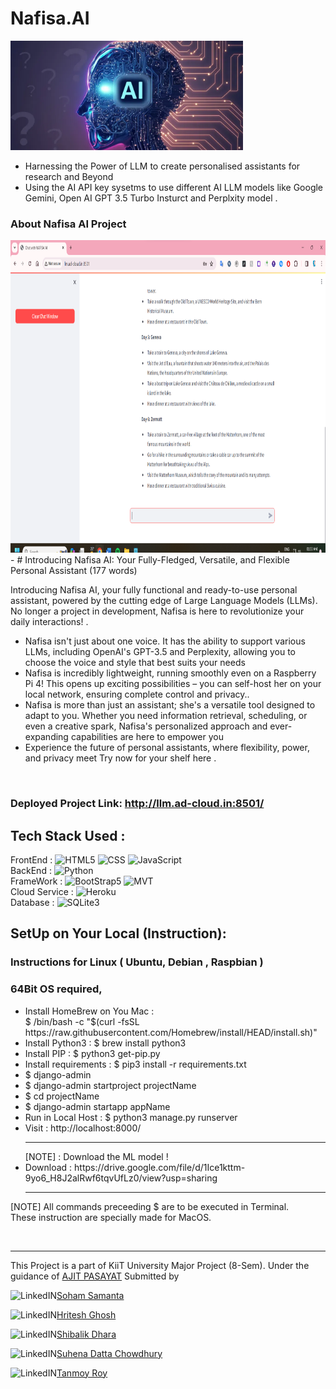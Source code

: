 # Nafisa.AI
<img src="Assets/pic.png" alt="Nafisa.AI Banner" height="175px">
<ul>
    <li> Harnessing the Power of LLM to create personalised assistants for research and Beyond </li>
    <li>Using the AI API key sysetms to use different AI LLM models like Google Gemini, Open AI GPT 3.5 Turbo Insturct and Perplxity model  .</li>
</ul>

### About Nafisa AI Project 


<img src="Assets/Screenshot 2024-02-22 013434.png" alt="Home page" height="500px" > 
- #  
Introducing Nafisa AI: Your Fully-Fledged, Versatile, and Flexible Personal Assistant (177 words)

Introducing Nafisa AI, your fully functional and ready-to-use personal assistant, powered by the cutting edge of Large Language Models (LLMs). No longer a project in development, Nafisa is here to revolutionize your daily interactions! .<br>
- Nafisa isn't just about one voice. It has the ability to support various LLMs, including OpenAI's GPT-3.5 and Perplexity, allowing you to choose the voice and style that best suits your needs <br>
- Nafisa is incredibly lightweight, running smoothly even on a Raspberry Pi 4! This opens up exciting possibilities – you can self-host her on your local network, ensuring complete control and privacy.. <br>
- Nafisa is more than just an assistant; she's a versatile tool designed to adapt to you. Whether you need information retrieval, scheduling, or even a creative spark, Nafisa's personalized approach and ever-expanding capabilities are here to empower you <br>
- Experience the future of personal assistants, where flexibility, power, and privacy meet
Try now for your shelf here . 
<br>

### Deployed Project Link: http://llm.ad-cloud.in:8501/

## Tech Stack Used : <br>
FrontEnd : ![HTML5](https://img.shields.io/badge/-HTML5-000?&logo=html5&logoColor=E34F26)
           ![CSS](https://img.shields.io/badge/-CSS-000?&logo=css3&logoColor=1572B6)
           ![JavaScript](https://img.shields.io/badge/-JavaScript-000?&logo=JavaScript&logoColor=ddc508)
<br>
BackEnd : ![Python](https://img.shields.io/badge/-python-000?&logo=python&logoColor=B62829)
<br>
FrameWork : ![BootStrap5](https://img.shields.io/badge/-BootStrap5-000?&logo=bootstrap&logoColor=violet)
            ![MVT](https://img.shields.io/badge/-MVT-000?&logo=django&logoColor=green)
<br>
Cloud Service : ![Heroku](https://img.shields.io/badge/-Heroku-000?&logo=heroku&logoColor=violet)
<br>
Database : ![SQLite3](https://img.shields.io/badge/-SQLite3-000?&logo=sqlite&logoColor=lightblue)

## SetUp on Your Local (Instruction):

###  Instructions for Linux ( Ubuntu, Debian , Raspbian ) 
### 64Bit OS required, 
<ul>
    <li>Install HomeBrew on You Mac : <br>  $ /bin/bash -c "$(curl -fsSL https://raw.githubusercontent.com/Homebrew/install/HEAD/install.sh)" </li>
    <li>Install Python3 : $ brew install python3 </li>
    <li>Install PIP : $ python3 get-pip.py</li>
    <li>Install requirements : $ pip3 install -r requirements.txt</li>
    <li>$ django-admin</li>
    <li>$ django-admin startproject projectName</li>
    <li>$ cd projectName</li> 
    <li>$ django-admin startapp appName</li>
    <li>Run in Local Host : $ python3 manage.py runserver</li>
    <li>Visit : http://localhost:8000/ </li>
    <hr>
    [NOTE] : Download the ML model !
    <li>Download : https://drive.google.com/file/d/1Ice1kttm-9yo6_H8J2alRwf6tqvUfLz0/view?usp=sharing </li>
    <hr>
</ul>

[NOTE] All commands preceeding $ are to be executed in Terminal. <br> These instruction are specially made for MacOS. <br>

<br> 
<hr>

This Project is a part of KiiT University Major Project (8-Sem). Under the guidance of [AJIT PASAYAT](https://www.linkedin.com/in/ajit-pasayat-41034165/) Submitted by <br>  


![LinkedIN](https://img.shields.io/badge/-000?&logo=Linkedin&logoColor=blue)[Soham Samanta](https://www.linkedin.com/in/soham-samanta2000/) <br> 

![LinkedIN](https://img.shields.io/badge/-000?&logo=Linkedin&logoColor=blue)[Hritesh Ghosh](https://www.linkedin.com/in/hritesh-g-520aa6236/) <br> 

![LinkedIN](https://img.shields.io/badge/-000?&logo=Linkedin&logoColor=blue)[Shibalik Dhara](https://www.linkedin.com/in/shibalik-dhara-b5873a212/) <br> 

![LinkedIN](https://img.shields.io/badge/-000?&logo=Linkedin&logoColor=blue)[Suhena Datta Chowdhury](https://www.linkedin.com/in/suhena-datta-chowdhury-b50a69178/) <br> 

![LinkedIN](https://img.shields.io/badge/-000?&logo=Linkedin&logoColor=blue)[Tanmoy Roy](https://www.linkedin.com/in/tanmoy-roy-0579a5192/) <br> 
